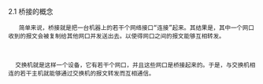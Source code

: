 2.1   桥接的概念

 



       简单来说，桥接就是把一台机器上的若干个网络接口“连接”起来。其结果是，其中一个网口收到的报文会被复制给其他网口并发送出去。以使得网口之间的报文能够互相转发。



      交换机就是这样一个设备，它有若干个网口，并且这些网口是桥接起来的。于是，与交换机相连的若干主机就能够通过交换机的报文转发而互相通信。


